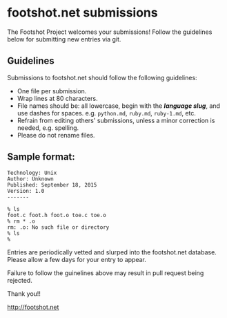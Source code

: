 # footshot.net submissions

The Footshot Project welcomes your submissions! Follow the guidelines below 
for submitting new entries via git.

## Guidelines

Submissions to footshot.net should follow the following guidelines:

* One file per submission.
* Wrap lines at 80 characters.
* File names should be: all lowercase, begin with the **_language slug_**, and 
  use dashes for spaces.
  e.g. `python.md`, `ruby.md`, `ruby-1.md`, etc.
* Refrain from editing others' submissions, unless a minor correction is 
  needed, e.g. spelling.
* Please do not rename files. 

## Sample format:

```
Technology: Unix
Author: Unknown
Published: September 18, 2015
Version: 1.0
-------

% ls
foot.c foot.h foot.o toe.c toe.o
% rm * .o
rm: .o: No such file or directory
% ls
%

```

Entries are periodically vetted and slurped into the footshot.net database. Please allow a few days for your entry to appear.

Failure to follow the guinelines above may result in pull request being 
rejected.

Thank you!!

http://footshot.net